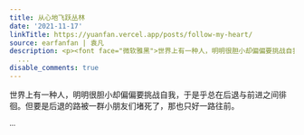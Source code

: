 ```yaml
---
title: 从心地飞跃丛林
date: '2021-11-17'
linkTitle: https://yuanfan.vercel.app/posts/follow-my-heart/
source: earfanfan | 袁凡
description: <p><font face="微软雅黑">世界上有一种人，明明很胆小却偏偏要挑战自我，于是乎总在后退与前进之间徘徊。但要是后退的路被一群小朋友们堵死了，那也只好一路往前。</p>
  ...
disable_comments: true
---
```

<p><font face="微软雅黑">世界上有一种人，明明很胆小却偏偏要挑战自我，于是乎总在后退与前进之间徘徊。但要是后退的路被一群小朋友们堵死了，那也只好一路往前。</p> ...